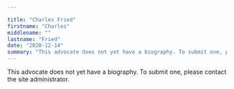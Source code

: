 ```yaml
---

title: "Charles Fried"
firstname: "Charles"
middlename: ""
lastname: "Fried"
date: "2020-12-14"
summary: "This advocate does not yet have a biography. To submit one, please contact the site administrator."
---
```

This advocate does not yet have a biography. To submit one, please contact the site administrator.

